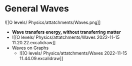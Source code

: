 # General Waves
![[O levels/ Physics/attatchments/Waves.png]]
- **Wave transfers energy, without transferring matter**
- ![[O levels/ Physics/attatchments/Waves 2022-11-15 11.20.22.excalidraw]]
- Waves on Graphs
	- ![[O levels/ Physics/attatchments/Waves 2022-11-15 11.44.09.excalidraw]]